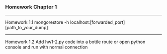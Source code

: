 ### Homework Chapter 1
***
Homework 1.1
mongorestore -h localhost:[forwarded_port] [path_to_your_dump]
***
Homework 1.2
Add hw1-2.py code into a bottle route or open python console and run with normal connection
